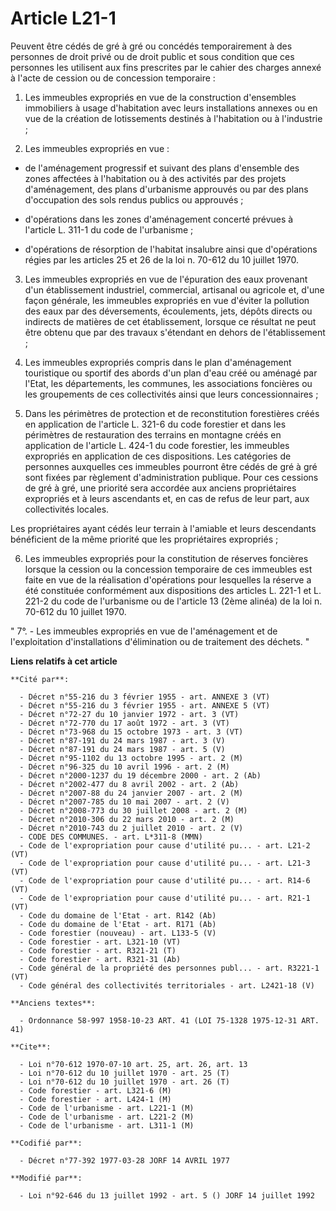# Article L21-1

Peuvent être cédés de gré à gré ou concédés temporairement à des personnes de droit privé ou de droit public et sous
condition que ces personnes les utilisent aux fins prescrites par le cahier des charges annexé à l'acte de cession ou de
concession temporaire :

1. Les immeubles expropriés en vue de la construction d'ensembles immobiliers à usage d'habitation avec leurs installations
annexes ou en vue de la création de lotissements destinés à l'habitation ou à l'industrie ;

2. Les immeubles expropriés en vue :

- de l'aménagement progressif et suivant des plans d'ensemble des zones affectées à l'habitation ou à des activités par des
projets d'aménagement, des plans d'urbanisme approuvés ou par des plans d'occupation des sols rendus publics ou approuvés ;

- d'opérations dans les zones d'aménagement concerté prévues à l'article L. 311-1 du code de l'urbanisme ;

- d'opérations de résorption de l'habitat insalubre ainsi que d'opérations régies par les articles 25 et 26 de la loi n.
70-612 du 10 juillet 1970.

3. Les immeubles expropriés en vue de l'épuration des eaux provenant d'un établissement industriel, commercial, artisanal ou
agricole et, d'une façon générale, les immeubles expropriés en vue d'éviter la pollution des eaux par des déversements,
écoulements, jets, dépôts directs ou indirects de matières de cet établissement, lorsque ce résultat ne peut être obtenu que
par des travaux s'étendant en dehors de l'établissement ;

4. Les immeubles expropriés compris dans le plan d'aménagement touristique ou sportif des abords d'un plan d'eau créé ou
aménagé par l'Etat, les départements, les communes, les associations foncières ou les groupements de ces collectivités ainsi
que leurs concessionnaires ;

5. Dans les périmètres de protection et de reconstitution forestières créés en application de l'article L. 321-6 du code
forestier et dans les périmètres de restauration des terrains en montagne créés en application de l'article L. 424-1 du code
forestier, les immeubles expropriés en application de ces dispositions. Les catégories de personnes auxquelles ces immeubles
pourront être cédés de gré à gré sont fixées par règlement d'administration publique. Pour ces cessions de gré à gré, une
priorité sera accordée aux anciens propriétaires expropriés et à leurs ascendants et, en cas de refus de leur part, aux
collectivités locales.

Les propriétaires ayant cédés leur terrain à l'amiable et leurs descendants bénéficient de la même priorité que les
propriétaires expropriés ;

6. Les immeubles expropriés pour la constitution de réserves foncières lorsque la cession ou la concession temporaire de ces
immeubles est faite en vue de la réalisation d'opérations pour lesquelles la réserve a été constituée conformément aux
dispositions des articles L. 221-1 et L. 221-2 du code de l'urbanisme ou de l'article 13 (2ème alinéa) de la loi n. 70-612 du
10 juillet 1970.

" 7°. - Les immeubles expropriés en vue de l'aménagement et de l'exploitation d'installations d'élimination ou de traitement
des déchets. "

**Liens relatifs à cet article**

	**Cité par**:

	  - Décret n°55-216 du 3 février 1955 - art. ANNEXE 3 (VT)
	  - Décret n°55-216 du 3 février 1955 - art. ANNEXE 5 (VT)
	  - Décret n°72-27 du 10 janvier 1972 - art. 3 (VT)
	  - Décret n°72-770 du 17 août 1972 - art. 3 (VT)
	  - Décret n°73-968 du 15 octobre 1973 - art. 3 (VT)
	  - Décret n°87-191 du 24 mars 1987 - art. 3 (V)
	  - Décret n°87-191 du 24 mars 1987 - art. 5 (V)
	  - Décret n°95-1102 du 13 octobre 1995 - art. 2 (M)
	  - Décret n°96-325 du 10 avril 1996 - art. 2 (M)
	  - Décret n°2000-1237 du 19 décembre 2000 - art. 2 (Ab)
	  - Décret n°2002-477 du 8 avril 2002 - art. 2 (Ab)
	  - Décret n°2007-88 du 24 janvier 2007 - art. 2 (M)
	  - Décret n°2007-785 du 10 mai 2007 - art. 2 (V)
	  - Décret n°2008-773 du 30 juillet 2008 - art. 2 (M)
	  - Décret n°2010-306 du 22 mars 2010 - art. 2 (M)
	  - Décret n°2010-743 du 2 juillet 2010 - art. 2 (V)
	  - CODE DES COMMUNES. - art. L*311-8 (MMN)
	  - Code de l'expropriation pour cause d'utilité pu... - art. L21-2 (VT)
	  - Code de l'expropriation pour cause d'utilité pu... - art. L21-3 (VT)
	  - Code de l'expropriation pour cause d'utilité pu... - art. R14-6 (VT)
	  - Code de l'expropriation pour cause d'utilité pu... - art. R21-1 (VT)
	  - Code du domaine de l'Etat - art. R142 (Ab)
	  - Code du domaine de l'Etat - art. R171 (Ab)
	  - Code forestier (nouveau) - art. L133-5 (V)
	  - Code forestier - art. L321-10 (VT)
	  - Code forestier - art. R321-21 (T)
	  - Code forestier - art. R321-31 (Ab)
	  - Code général de la propriété des personnes publ... - art. R3221-1 (VT)
	  - Code général des collectivités territoriales - art. L2421-18 (V)

	**Anciens textes**:

	  - Ordonnance 58-997 1958-10-23 ART. 41 (LOI 75-1328 1975-12-31 ART. 41)

	**Cite**:

	  - Loi n°70-612 1970-07-10 art. 25, art. 26, art. 13
	  - Loi n°70-612 du 10 juillet 1970 - art. 25 (T)
	  - Loi n°70-612 du 10 juillet 1970 - art. 26 (T)
	  - Code forestier - art. L321-6 (M)
	  - Code forestier - art. L424-1 (M)
	  - Code de l'urbanisme - art. L221-1 (M)
	  - Code de l'urbanisme - art. L221-2 (M)
	  - Code de l'urbanisme - art. L311-1 (M)

	**Codifié par**:

	  - Décret n°77-392 1977-03-28 JORF 14 AVRIL 1977

	**Modifié par**:

	  - Loi n°92-646 du 13 juillet 1992 - art. 5 () JORF 14 juillet 1992
